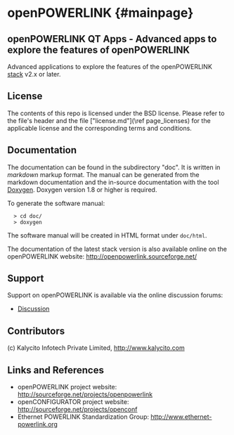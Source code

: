 openPOWERLINK {#mainpage}
=============

## openPOWERLINK QT Apps - Advanced apps to explore the features of openPOWERLINK

Advanced applications to explore the features of the openPOWERLINK 
[stack](http://sourceforge.net/p/openpowerlink/) v2.x or later.

## License

The contents of this repo is licensed under the BSD license. 
Please refer to the file's header and the file [\"license.md\"](\ref page_licenses)
for the applicable license and the corresponding terms and conditions.

## Documentation

The documentation can be found in the subdirectory "doc". It is written in
_markdown_ markup format. The manual can be generated from the markdown
documentation and the in-source documentation with the tool
[Doxygen](http://www.doxygen.org). Doxygen version 1.8 or higher is required.

To generate the software manual:

      > cd doc/
      > doxygen

The software manual will be created in HTML format under
`doc/html`.

The documentation of the latest stack version is also available online on the
openPOWERLINK website: <http://openpowerlink.sourceforge.net/>


## Support

Support on openPOWERLINK is available via the online discussion forums:

* [Discussion](http://sourceforge.net/p/openpowerlink/discussion/)

## Contributors

(c) Kalycito Infotech Private Limited,
    <http://www.kalycito.com>

## Links and References

- openPOWERLINK project website:
  <http://sourceforge.net/projects/openpowerlink>
- openCONFIGURATOR project website:
  <http://sourceforge.net/projects/openconf>
- Ethernet POWERLINK Standardization Group:
  <http://www.ethernet-powerlink.org>
